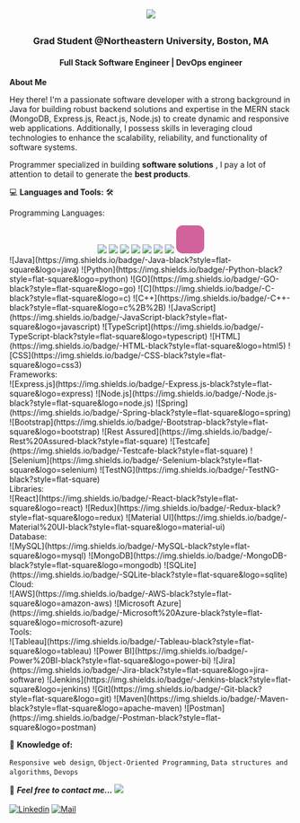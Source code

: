 <h1 align="center">
    <img src="https://readme-typing-svg.herokuapp.com/?lines=Hello,+There!+👋;This+is+Adwait+Changan...;Nice+to+meet+you!&center=true&size=25">
</h1>
<h3 align='center'> Grad Student @Northeastern University, Boston, MA </h3>
<h4 align='center'> Full Stack Software Engineer | DevOps engineer </h4>

**About Me**
<p align='left'>Hey there! I'm a passionate software developer with a strong background in Java for building robust backend solutions and expertise in the MERN stack (MongoDB, Express.js, React.js, Node.js) to create dynamic and responsive web applications. Additionally, I possess skills in leveraging cloud technologies to enhance the scalability, reliability, and functionality of software systems.</p>
Programmer specialized in building <strong>software solutions</strong> , I pay a lot of attention to detail to generate the <strong>best products</strong>. 
<p></p>

💻 **Languages and Tools:** 🛠️<br>

Programming Languages: <br>
<div align="center">
  <a href="#"><img src="https://github.com/onemarc/tech-icons/blob/main/icons/java-dark.svg" width="50"></a>
  <a href="#"><img src="https://github.com/onemarc/tech-icons/blob/main/icons/python-dark.svg" width="50"></a>
  <a href="#"><img src="https://github.com/onemarc/tech-icons/blob/main/icons/c-dark.svg" width="50"></a>
    <a href="#"><img src="https://github.com/onemarc/tech-icons/blob/main/icons/javascript.svg" width="50"></a>
    <a href="#"><img src="https://github.com/onemarc/tech-icons/blob/main/icons/typescript.svg" width="50"></a>
    <a href="#"><img src="https://github.com/onemarc/tech-icons/blob/main/icons/html.svg" width="50"></a>
    <a href="#"><img src="https://github.com/onemarc/tech-icons/blob/main/icons/css.svg" width="50"></a>
    <a href="#"><img src="https://github.com/onemarc/tech-icons/blob/main/icons/scss.svg" width="50"></a>
</div>
![Java](https://img.shields.io/badge/-Java-black?style=flat-square&logo=java)
![Python](https://img.shields.io/badge/-Python-black?style=flat-square&logo=python)
![GO](https://img.shields.io/badge/-GO-black?style=flat-square&logo=go)
![C](https://img.shields.io/badge/-C-black?style=flat-square&logo=c)
![C++](https://img.shields.io/badge/-C++-black?style=flat-square&logo=c%2B%2B)
![JavaScript](https://img.shields.io/badge/-JavaScript-black?style=flat-square&logo=javascript)
![TypeScript](https://img.shields.io/badge/-TypeScript-black?style=flat-square&logo=typescript)
![HTML](https://img.shields.io/badge/-HTML-black?style=flat-square&logo=html5)
![CSS](https://img.shields.io/badge/-CSS-black?style=flat-square&logo=css3) <br>
Frameworks: <br>
![Express.js](https://img.shields.io/badge/-Express.js-black?style=flat-square&logo=express)
![Node.js](https://img.shields.io/badge/-Node.js-black?style=flat-square&logo=node.js)
![Spring](https://img.shields.io/badge/-Spring-black?style=flat-square&logo=spring)
![Bootstrap](https://img.shields.io/badge/-Bootstrap-black?style=flat-square&logo=bootstrap)
![Rest Assured](https://img.shields.io/badge/-Rest%20Assured-black?style=flat-square)
![Testcafe](https://img.shields.io/badge/-Testcafe-black?style=flat-square)
![Selenium](https://img.shields.io/badge/-Selenium-black?style=flat-square&logo=selenium)
![TestNG](https://img.shields.io/badge/-TestNG-black?style=flat-square) <br>
Libraries: <br>
![React](https://img.shields.io/badge/-React-black?style=flat-square&logo=react)
![Redux](https://img.shields.io/badge/-Redux-black?style=flat-square&logo=redux)
![Material UI](https://img.shields.io/badge/-Material%20UI-black?style=flat-square&logo=material-ui) <br>
Database: <br>
![MySQL](https://img.shields.io/badge/-MySQL-black?style=flat-square&logo=mysql)
![MongoDB](https://img.shields.io/badge/-MongoDB-black?style=flat-square&logo=mongodb)
![SQLite](https://img.shields.io/badge/-SQLite-black?style=flat-square&logo=sqlite) <br>
Cloud: <br>
![AWS](https://img.shields.io/badge/-AWS-black?style=flat-square&logo=amazon-aws)
![Microsoft Azure](https://img.shields.io/badge/-Microsoft%20Azure-black?style=flat-square&logo=microsoft-azure) <br>
Tools: <br>
![Tableau](https://img.shields.io/badge/-Tableau-black?style=flat-square&logo=tableau)
![Power BI](https://img.shields.io/badge/-Power%20BI-black?style=flat-square&logo=power-bi)
![Jira](https://img.shields.io/badge/-Jira-black?style=flat-square&logo=jira-software)
![Jenkins](https://img.shields.io/badge/-Jenkins-black?style=flat-square&logo=jenkins)
![Git](https://img.shields.io/badge/-Git-black?style=flat-square&logo=git)
![Maven](https://img.shields.io/badge/-Maven-black?style=flat-square&logo=apache-maven)
![Postman](https://img.shields.io/badge/-Postman-black?style=flat-square&logo=postman) <br>

🧐 **Knowledge of:**<br>

`Responsive web design`, `Object-Oriented Programming`, `Data structures and algorithms`, `Devops` 

📝 ***Feel free to contact me...*** <img src="https://media.giphy.com/media/WUlplcMpOCEmTGBtBW/giphy.gif" width="30">
<br>
<br>
[![Linkedin](https://img.shields.io/badge/LinkedIn-Adwait%20Changan-blue?logo=Linkedin&logoColor=blue&labelColor=black)](https://www.linkedin.com/in/adwaitchangan/)
[![Mail](https://img.shields.io/badge/changan.a@northeastern.edu-blue?logo=Gmail&logoColor=blue&labelColor=black)](mailto:changan.a@northeastern.edu)
<br>
